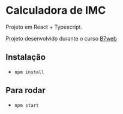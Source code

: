 # Calculadora de IMC

Projeto em React + Typescript.

Projeto desenvolvido durante o curso [B7web](https://b7web.com.br)

## Instalação

- `npm install`

## Para rodar

- `npm start`
